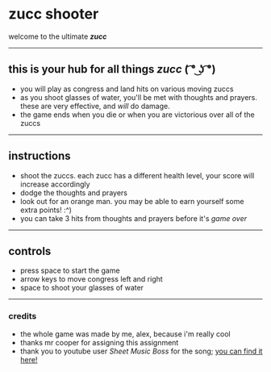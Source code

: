 # zucc shooter
welcome to the ultimate **_zucc_**

***

## this is your hub for all things **_zucc_** **( ͡° ͜ʖ ͡°)**
- you will play as congress and land hits on various moving zuccs
- as you shoot glasses of water, you'll be met with thoughts and prayers. these are very effective, and *will* do damage.
- the game ends when you die or when you are victorious over all of the zuccs

***

## instructions
- shoot the zuccs. each zucc has a different health level, your score will increase accordingly
- dodge the thoughts and prayers
- look out for an orange man. you may be able to earn yourself some extra points! :^)
- you can take 3 hits from thoughts and prayers before it's _game over_

***

## controls 
- press space to start the game
- arrow keys to move congress left and right
- space to shoot your glasses of water

*** 

### credits 
- the whole game was made by me, alex, because i'm really cool
- thanks mr cooper for assigning this assignment 
- thank you to youtube user *Sheet Music Boss* for the song; [you can find it here!](https://www.youtube.com/watch?v=ADU5v9EZ2G8&t=16s)
